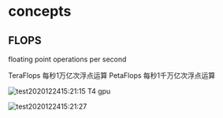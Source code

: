 # concepts
## FLOPS
floating point operations per second

TeraFlops   每秒1万亿次浮点运算
PetaFlops   每秒1千万亿次浮点运算

![test2020122415:21:15](https://maoxianxin1996.oss-accelerate.aliyuncs.com/ai/test2020122415:21:15.png)
                    T4 gpu

![test2020122415:21:27](https://maoxianxin1996.oss-accelerate.aliyuncs.com/ai/test2020122415:21:27.png)